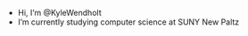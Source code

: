 - Hi, I’m @KyleWendholt
- I’m currently studying computer science at SUNY New Paltz


<!---
KyleWendholt/KyleWendholt is a ✨ special ✨ repository because its `README.md` (this file) appears on your GitHub profile.
You can click the Preview link to take a look at your changes.
--->
